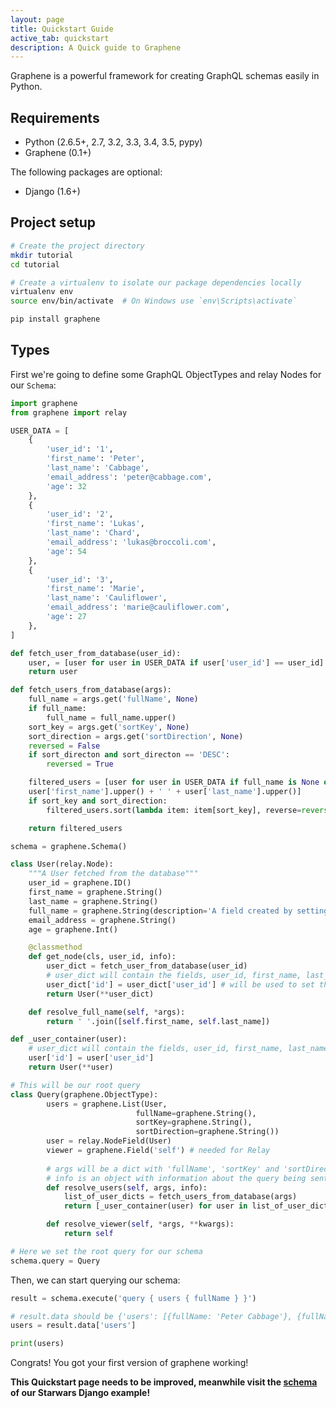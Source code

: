 ```yaml
---
layout: page
title: Quickstart Guide
active_tab: quickstart
description: A Quick guide to Graphene
---
```


Graphene is a powerful framework for creating GraphQL schemas easily in Python.

## Requirements

- Python (2.6.5+, 2.7, 3.2, 3.3, 3.4, 3.5, pypy)
- Graphene (0.1+)

The following packages are optional:

- Django (1.6+)


## Project setup

```bash
# Create the project directory
mkdir tutorial
cd tutorial

# Create a virtualenv to isolate our package dependencies locally
virtualenv env
source env/bin/activate  # On Windows use `env\Scripts\activate`

pip install graphene
```

## Types

First we're going to define some GraphQL ObjectTypes and relay Nodes for our `Schema`:


```python
import graphene
from graphene import relay

USER_DATA = [
    {
        'user_id': '1',
        'first_name': 'Peter',
        'last_name': 'Cabbage',
        'email_address': 'peter@cabbage.com',
        'age': 32
    },
    {
        'user_id': '2',
        'first_name': 'Lukas',
        'last_name': 'Chard',
        'email_address': 'lukas@broccoli.com',
        'age': 54
    },
    {
        'user_id': '3',
        'first_name': 'Marie',
        'last_name': 'Cauliflower',
        'email_address': 'marie@cauliflower.com',
        'age': 27
    },
]

def fetch_user_from_database(user_id):
    user, = [user for user in USER_DATA if user['user_id'] == user_id]
    return user

def fetch_users_from_database(args):
    full_name = args.get('fullName', None)
    if full_name:
        full_name = full_name.upper()
    sort_key = args.get('sortKey', None)
    sort_direction = args.get('sortDirection', None)
    reversed = False
    if sort_directon and sort_directon == 'DESC':
        reversed = True

    filtered_users = [user for user in USER_DATA if full_name is None or full_name in
    user['first_name'].upper() + ' ' + user['last_name'].upper()]
    if sort_key and sort_direction:
        filtered_users.sort(lambda item: item[sort_key], reverse=reversed)

    return filtered_users

schema = graphene.Schema()

class User(relay.Node):
    """A User fetched from the database"""
    user_id = graphene.ID()
    first_name = graphene.String()
    last_name = graphene.String()
    full_name = graphene.String(description='A field created by setting the first and last name.')
    email_address = graphene.String()
    age = graphene.Int()

    @classmethod
    def get_node(cls, user_id, info):
        user_dict = fetch_user_from_database(user_id)
        # user_dict will contain the fields, user_id, first_name, last_name, email_address and age
        user_dict['id'] = user_dict['user_id'] # will be used to set the global ID used by relay
        return User(**user_dict)

    def resolve_full_name(self, *args):
        return ' '.join([self.first_name, self.last_name])

def _user_container(user):
    # user_dict will contain the fields, user_id, first_name, last_name, email_address and age
    user['id'] = user['user_id']
    return User(**user)

# This will be our root query
class Query(graphene.ObjectType):
        users = graphene.List(User,
                            fullName=graphene.String(),
                            sortKey=graphene.String(),
                            sortDirection=graphene.String())
        user = relay.NodeField(User)
        viewer = graphene.Field('self') # needed for Relay
        
        # args will be a dict with 'fullName', 'sortKey' and 'sortDirection'
        # info is an object with information about the query being sent
        def resolve_users(self, args, info):
            list_of_user_dicts = fetch_users_from_database(args)
            return [_user_container(user) for user in list_of_user_dicts]

        def resolve_viewer(self, *args, **kwargs):
            return self

# Here we set the root query for our schema
schema.query = Query
```

Then, we can start querying our schema:

```python
result = schema.execute('query { users { fullName } }')

# result.data should be {'users': [{fullName: 'Peter Cabbage'}, {fullName: 'Lukas Chart'}, {fullName: 'Marie Cauliflower'}]}
users = result.data['users']

print(users)
```

Congrats! You got your first version of graphene working!

**This Quickstart page needs to be improved, meanwhile visit the [schema](https://github.com/graphql-python/django-graphene-example/blob/master/starwars/schema.py) of our Starwars Django example!**

